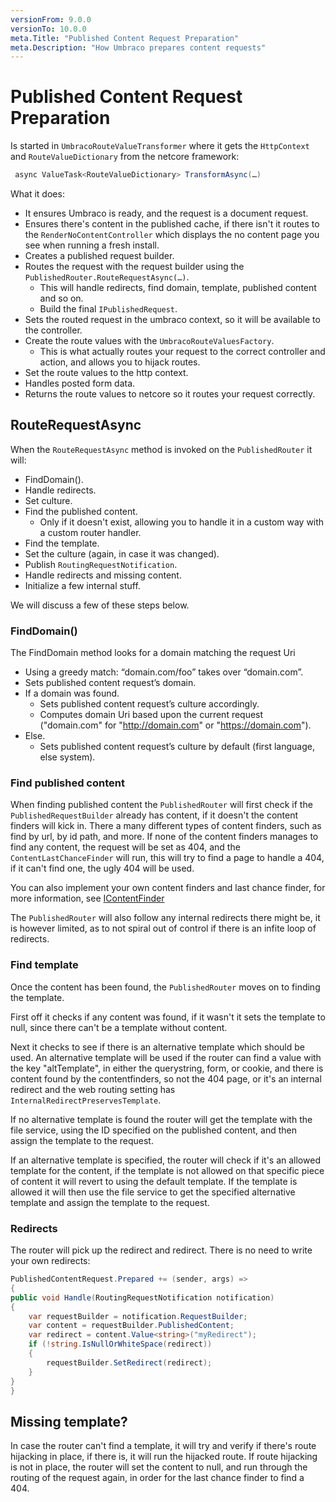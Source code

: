 ```yaml
---
versionFrom: 9.0.0
versionTo: 10.0.0
meta.Title: "Published Content Request Preparation"
meta.Description: "How Umbraco prepares content requests"
---
```


# Published Content Request Preparation

Is started in `UmbracoRouteValueTransformer` where it gets the `HttpContext` and `RouteValueDictionary` from the netcore framework:

```c#
 async ValueTask<RouteValueDictionary> TransformAsync(…)
```

What it does:

- It ensures Umbraco is ready, and the request is a document request.
- Ensures there's content in the published cache, if there isn't it routes to the `RenderNoContentController` which displays the no content page you see when running a fresh install.
- Creates a published request builder.
- Routes the request with the request builder using the `PublishedRouter.RouteRequestAsync(…)`.
  - This will handle redirects, find domain, template, published content and so on.
  - Build the final `IPublishedRequest`.
- Sets the routed request in the umbraco context, so it will be available to the controller.
- Create the route values with the `UmbracoRouteValuesFactory`.
  - This is what actually routes your request to the correct controller and action, and allows you to hijack routes.
- Set the route values to the http context.
- Handles posted form data.
- Returns the route values to netcore so it routes your request correctly.

## RouteRequestAsync

When the `RouteRequestAsync` method is invoked on the `PublishedRouter` it will:

- FindDomain().
- Handle redirects.
- Set culture.
- Find the published content.
  - Only if it doesn't exist, allowing you to handle it in a custom way with a custom router handler.
- Find the template.
- Set the culture (again, in case it was changed).
- Publish `RoutingRequestNotification`.
- Handle redirects and missing content.
- Initialize a few internal stuff.

We will discuss a few of these steps below.

### FindDomain()

The FindDomain method looks for a domain matching the request Uri

- Using a greedy match: “domain.com/foo” takes over “domain.com”.
- Sets published content request’s domain.
- If a domain was found.
    - Sets published content request’s culture accordingly.
    - Computes domain Uri based upon the current request ("domain.com" for "http://domain.com" or "https://domain.com").
- Else.
    - Sets published content request’s culture by default
(first language, else system).

### Find published content

When finding published content the `PublishedRouter` will first check if the ` PublishedRequestBuilder` already has content, if it doesn't the content finders will kick in. There a many different types of content finders, such as find by url, by id path, and more. If none of the content finders manages to find any content, the request will be set as 404, and the `ContentLastChanceFinder` will run, this will try to find a page to handle a 404, if it can't find one, the ugly 404 will be used.

You can also implement your own content finders and last chance finder, for more information, see [IContentFinder](IContentFinder-v9.md)

The `PublishedRouter` will also follow any internal redirects there might be, it is however limited, as to not spiral out of control if there is an infite loop of redirects.

### Find template

Once the content has been found, the `PublishedRouter` moves on to finding the template.

First off it checks if any content was found, if it wasn't it sets the template to null, since there can't be a template without content. 

Next it checks to see if there is an alternative template which should be used. An alternative template will be used if the router can find a value with the key "altTemplate", in either the querystring, form, or cookie, and there is content found by the contentfinders, so not the 404 page, or it's an internal redirect and the web routing setting has `InternalRedirectPreservesTemplate`.

If no alternative template is found the router will get the template with the file service, using the ID specified on the published content, and then assign the template to the request.

If an alternative template is specified, the router will check if it's an allowed template for the content, if the template is not allowed on that specific piece of content it will revert to using the default template.
If the template is allowed it will then use the file service to get the specified alternative template and assign the template to the request.

### Redirects

The router will pick up the redirect and redirect. There is no need to write your own redirects:

```csharp
PublishedContentRequest.Prepared += (sender, args) =>
{
public void Handle(RoutingRequestNotification notification)
{
    var requestBuilder = notification.RequestBuilder;
    var content = requestBuilder.PublishedContent;
    var redirect = content.Value<string>("myRedirect");
    if (!string.IsNullOrWhiteSpace(redirect))
    {
        requestBuilder.SetRedirect(redirect);
    }
}
}
```

## Missing template?

In case the router can't find a template, it will try and verify if there's route hijacking in place, if there is, it will run the hijacked route. If route hijacking is not in place, the router will set the content to null, and run through the routing of the request again, in order for the last chance finder to find a 404.
